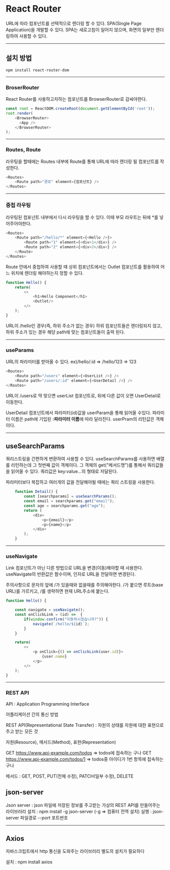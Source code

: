 # React Router

URL에 따라 컴포넌트를 선택적으로 렌더링 할 수 있다. SPA(Single Page Application)을 개발할 수 있다. SPA는 새로고침이 일어지 않으며, 화면의 일부만 렌더링하여 사용할 수 있다.


---

## 설치 방법
    npm install react-router-dom

---

### BroserRouter

React Router를 사용하고자하는 컴포넌트를 BrowserRouter로 감싸야한다.

```javascript
const root = ReactDOM.createRoot(document.getElementById('root'));
root.render(
    <BrowserRouter>    
      <App />
    </BrowserRouter>  
);
```
---

### Routes, Route

라우팅을 할때에는 Routes 내부에 Route를 통해 URL에 따라 렌더링 될 컴포넌트를 작성한다.

```javascript
<Routes>
    <Route path="경로" element={컴포넌트} />
</Routes>
```

---

### 중첩 라우팅

라우팅된 컴포넌트 내부에서 다시 라우팅을 할 수 있다.
이때 부모 라우트는 뒤에 *를 넣어주어야한다.

```javascript
<Routes>
    <Route path="/hello/*" element={<Hello />}>
        <Route path="1" element={<div>1</div>} />
        <Route path="2" element={<div>2</div>} />
    </Route>
</Routes>
```

Route 안에서 중첩하여 사용할 때 상위 컴포넌트에서는 Outlet 컴포넌트를 활용하여 어느 위치에 렌더링 해야하는지 정할 수 있다.

```javascript
function Hello() {
    return(
        <>
            <h1>Hello Component</h1>
            <Outlet/>
        </>
    );
}
```

URL이 /hello인 경우(즉, 하위 주소가 없는 경우) 하위 컴포넌트들은 렌더링되지 않고, 하위 주소가 있는 경우 해당 path에 맞는 컴포넌트들이 출력 된다.

---

### useParams

URL의 파라미터를 받아올 수 있다.
ex)/hello/:id => /hello/123 => 123


```javascript
<Routes>
    <Route path="/users" element={<UserList />} />
    <Route path="/users/:id" element={<UserDetail />} />
</Routes>
```
URL이 /users로 딱 맞으면 userList 컴포넌트로, 뒤에 다른 값이 오면 UserDetail로 이동한다.

UserDetail 컴포넌트에서 파라미터(id)값을 userParam을 통해 읽어올 수있다. 파라미터 이름은 path에 기입된 **:파라미터 이름**에 따라 달라진다. userPram의 리턴값은 객체이다.

---

## useSearchParams
쿼리스트링을 간편하게 변환하여 사용할 수 있다. useSearchParams를 사용하면 배열를 리턴하는데 그 첫번째 값이 객체이다. 그 객체의 get("메서드명")를 통해서 쿼리값들을 읽어올 수 있다. 쿼리값은 key:value...의 형태로 저달된다.

파라미터보다 복잡하고 여러개의 값을 전달해야될 때에는 쿼리 스트링을 사용한다.


```javascript
    function Detail() {
        const [searchparams] = useSearchParams();
        const email = searchparams.get("email");
        const age = searchparams.get("age");
        return (
            <div>
                <p>{email}</p>
                <p>{name}</p>
            </div>
        );
    }
```

---

### useNavigate

Link 컴포넌트가 아닌 다른 방법으로 URL을 변경(이동)해야할 때 사용한다. useNavigate의 반환값은 함수이며, 인자로 URL을 전달하면 변경된다.

주의사항으로 문자의 앞에 /가 있을때와 없을때를 주의해야한다. /가 붙으면 루트(base URL)를 가르키고, /를 생략하면 현재 URL주소에 붙는다.

```javascript
function Hello() {

    const navigate = useNavigate();
    const onClickLink = (id) =>  {
        if(window.confirm("이동하시겠습니까?")) {
            navigate(`/hello/${id}`);
        }
    }

    return(
        <>
            <p onClick={() => onClickLink(user.id)}>
                {user.name}
            </p>
        </>
    );
}
```


---

### REST API

API : Application Programming Interface

어플리케이션 간의 통신 방법

REST API(Representational State Transfer) : 자원의 상태를 자원에 대한 표현으로 주고 받는 모든 것

자원(Resource), 메서드(Method), 표현(Representation)

GET https://www.api-example.com/todos  => todos에 접속하는 구나
GET https://www.api-example.com/todos/1 => todos중 아이디가 1번 항목에 접속하는구나

메서드 : GET, POST, PUT(전체 수정), PATCH(일부 수정), DELETE


## json-server

Json server : json 파일에 저장된 정보를 주고받는 가상의 REST API를 만들어주는 라이브러리
설치 : npm install -g json-server (-g => 컴퓨터 전역 설치)
실행 : json-server 파일경로 --port 포트번호

---

## Axios

자바스크립트에서 http 통신을 도와주는 라이브러리
별도의 설치가 필요하다

설치 : npm install axios

